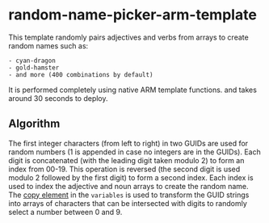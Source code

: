 # random-name-picker-arm-template

This template randomly pairs adjectives and verbs from arrays to create random names such as:

    - cyan-dragon
    - gold-hamster
    - and more (400 combinations by default)

It is performed completely using native ARM template functions. and takes around 30 seconds to deploy.

## Algorithm

The first integer characters (from left to right) in two GUIDs are used for random numbers (1 is appended in case no integers are in the GUIDs). Each digit is concatenated (with the leading digit taken modulo 2) to form an index from 00-19. This operation is reversed (the second digit is used modulo 2 followed by the first digit) to form a second index. Each index is used to index the adjective and noun arrays to create the random name. The [copy element](https://learn.microsoft.com/en-us/azure/azure-resource-manager/templates/copy-variables) in the `variables` is used to transform the GUID strings into arrays of characters that can be intersected with digits to randomly select a number between 0 and 9.

